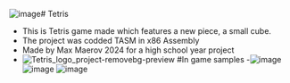 ![image](https://github.com/SwiftyDMax/Tetris/assets/163437026/a08c16d2-fa14-4ec3-bea4-342eaa9448e6)# Tetris
- This is Tetris game made which features a new piece, a small cube.
- The project was codded TASM in x86 Assembly
- Made by Max Maerov 2024 for a high school year project
- ![Tetris_logo_project-removebg-preview](https://github.com/SwiftyDMax/Tetris/assets/163437026/5a093f3e-ea36-447a-a893-8e762072cf87)
#In game samples
-![image](https://github.com/SwiftyDMax/Tetris/assets/163437026/6fe7ee50-091d-4606-bab9-a82c4b2ecde2)  ![image](https://github.com/SwiftyDMax/Tetris/assets/163437026/d121e63a-2e20-4ff7-8897-9c32d609cc1f) ![image](https://github.com/SwiftyDMax/Tetris/assets/163437026/aa0af8f1-fc6c-4e5f-ac31-79f3fc0da198)

 


































